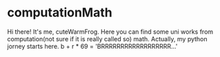 # computationMath

Hi there! It's me, cuteWarmFrog. Here you can find some uni works from computation(not sure if it is really called so) math.
Actually, my python jorney starts here. b + r * 69 = 'BRRRRRRRRRRRRRRRRRR...'
